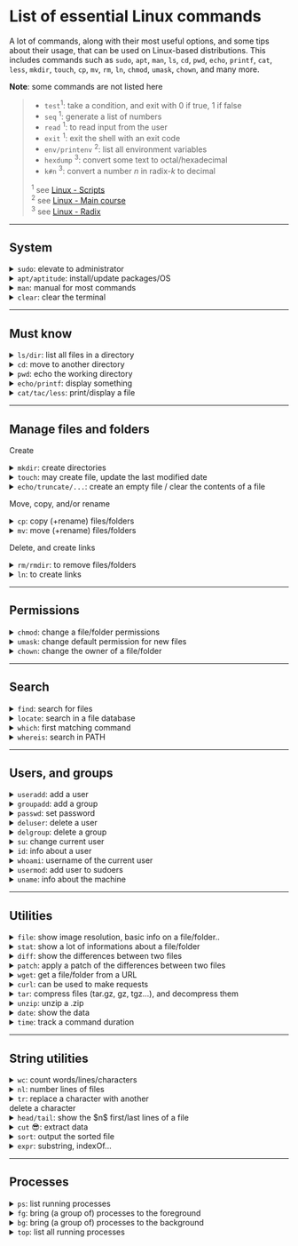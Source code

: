 # List of essential Linux commands

A lot of commands, along with their most useful options, and some tips about their usage, that can be used on Linux-based distributions. This includes commands such as `sudo`, `apt`, `man`, `ls`, `cd`, `pwd`, `echo`, `printf`, `cat`, `less`, `mkdir`, `touch`, `cp`, `mv`, `rm`, `ln`, `chmod`, `umask`, `chown`, and many more.

**Note**: some commands are not listed here

<blockquote>
<div class="row row-cols-md-2"><div>

* `test`<sup>1</sup>: take a condition, and exit with 0 if true, 1 if false
* `seq` <sup>1</sup>: generate a list of numbers
* `read` <sup>1</sup>: to read input from the user
* `exit` <sup>1</sup>: exit the shell with an exit code
* `env/printenv` <sup>2</sup>: list all environment variables
* `hexdump` <sup>3</sup>: convert some text to octal/hexadecimal
* `k#n` <sup>3</sup>: convert a number $n$ in radix-$k$ to decimal
</div><div class="small">

<sup>1</sup> see [Linux - Scripts](../scripts/index.md)<br>
<sup>2</sup> see [Linux - Main course](../knowledge/index.md) <br>
<sup>3</sup> see [Linux - Radix](../radix/index.md)
</div></div>
</blockquote>

<hr class="sl">

## System

<details class="details-e mt-4">
<summary><code>sudo</code>: elevate to administrator</summary>
<div class="row row-cols-md-2"><div>

Execute a command `<command>` as root.

```bash
$ sudo <command>
# ex: ls /
$ sudo ls /
```
</div><div>

Elevate the shell. In an elevated shell, there is no need to add `sudo` before each command.

```bash
$ sudo -s
```
</div></div>
</details>

<details class="details-e">
<summary><code>apt/aptitude</code>: install/update packages/OS</summary>
<div class="row row-cols-md-2"><div>

`apt` is the default package manager on many well-known Linux-based distributions such as Ubuntu/Debian.

```bash
# operations on the package "aptitude"
sudo apt install aptitude
sudo apt update aptitude
sudo apt upgrade aptitude
sudo apt remove aptitude
sudo apt auto-remove
# update OS
sudo apt dist-upgrade
```
</div><div>

When installing packages, you are prompted `Do you want to continue? [Y/n]` (you need to enter `Y`). You can skip this, using `-y`.

```bash
sudo apt install -y aptitude
```

`aptitude`, which needs to be installed, is doing the same as `apt`, but there is a graphical interface included.

```bash
sudo aptitude # press 'q' to quit
sudo aptitude install nano
```
</div></div>
</details>

<div class="row row-cols-md-2"><div>
<details class="details-e">
<summary><code>man</code>: manual for most commands</summary>

**Note**: man may have to be installed.

```bash
$ man man
```

Entries in the manual are split into sections. To access a command in a specific section, simply add the section number before the command.

```bash
$ man 1 man
```
</details>
</div><div>

<details class="details-e">
<summary><code>clear</code>: clear the terminal</summary>

```bash
$ clear
```

You may use the shortcut <kbd>CTRL+L</kbd>.

</details>
</div></div>

<hr class="sr">

## Must know

<details class="details-e mt-4">
<summary><code>ls/dir</code>: list all files in a directory</summary>
<div class="row row-cols-md-2"><div>

**Note**: `dir` is working exactly like `ls`, we are using the shorter one.

List all files in the given directory. If none, work on the current directory. If a file is given, show information about the file.

* `-l` : show a lof of information (l=long)
* `-a`: show hidden files
* `-R`: recursive
* `-p`: add a trailing "/" to repositories

```bash
$ ls
$ ls . # same as "ls"
$ ls folder
$ ls *.txt # show every .txt
```

</div><div>

```bash
$ ls -l file # info on file
$ ls -la folder # info + hidden
```

* `-A`: hide ".", and ".."
* `-s`: show size
* `--format="format"`: use a custom format
* `--hide="pattern"`: hide files matching "pattern"
* `-S`: sort by size
* `-t`: sort by last modified date
* `-u`: sort by last access date
</div></div>
</details>

<div class="row row-cols-md-2"><div>
<details class="details-e">
<summary><code>cd</code>: move to another directory</summary>

```bash
$ cd folder
$ cd ~
$ cd # same as cd ~
```

You may go back to the previous folder because using `cd`

```bash
$ cd -
```
</details>
</div><div>
<details class="details-e">
<summary><code>pwd</code>: echo the working directory</summary>

```bash
$ pwd
/home/listro
```
</details>
</div></div>

<div class="row row-cols-md-2"><div>
<details class="details-e">
<summary><code>echo/printf</code>: display something</summary>

```bash
$ echo Hello, World
$ echo "Hello, World"
```

To remove the newline, use `-n`:

```bash
$ echo -n "Hello, World"
```

You can also use `printf "format" arguments`:

```bash
printf "%s\n" "Hello, World"
```
</details>
</div><div></div>

</div>

<details class="details-e">
<summary><code>cat/tac/less</code>: print/display a file</summary>
<div class="row row-cols-md-2"><div>

`cat` is the most used command to see the content of a file, while `less` is also quite used for big files, as we can scroll up/down.

```bash
$ cat file
$ less file # use up/down, and q
```

But, `cat` is originally a command mean to concatenate files/input, and output the result.

```bash
$ cat f0 f1
f0
f1 Line 1
f1 Line 2
```
</div><div>

The command `tac` is doing the same, but each file is reversed.

```bash
$ cat f0 f1
f0
f1 Line 1
f1 Line 2
$ tac f0 f1
f0
f1 Line 2
f1 Line 1
```

`cat` may be used on some input

```bash
$ cat
$ cat -
$ cat f0 f1 - > ok
```
</div></div>
</details>

<hr class="sl">

## Manage files and folders

Create

<div class="row row-cols-md-2"><div>
<details class="details-e">
<summary><code>mkdir</code>: create directories</summary>

```bash
$ mkdir folder
```

Create every non-existing folder in a path

```bash
$ mkdir -p folder0/folder1/folder2
```
</details>
</div><div>
<details class="details-e">
<summary><code>touch</code>: may create file, update the last modified date</summary>

Create a file if needed, otherwise, update the last modified date. **It is important to note that this command is not clearing the contents of the existing file if any**.

```bash
$ touch a_file
```
</details>
</div></div>

<details class="details-e">
<summary><code>echo/truncate/...</code>: create an empty file / clear the contents of a file</summary>
<div class="row row-cols-md-2"><div>

You can create a file using echo, with a redirection

```bash
$ echo -n "" > file
$ echo -n > file # some are allowing this syntax
```

But, the syntax above may be shortened quite a bit

```bash
# Not working everywhere, but quite well-known
$ > file
# Should work everywhere
$ :> file
```
</div><div>

Another wordy way is using `cp`

```bash
$ cp /dev/null file
```

Or, using `truncate`

```bash
$ truncate -s 0 file
```
</div></div>
</details>

Move, copy, and/or rename

<div class="row row-cols-md-2"><div>
<details class="details-e">
<summary><code>cp</code>: copy (+rename) files/folders</summary>

`cp` is taking a list of folders/files to copy, and a destination

```bash
$ cp toto ./all_toto/
$ cp toto1 toto_2 ./all_toto/
```

To rename something

```bash
$ cp toto toto0
```

To copy a **folder**, along with its content

```bash
$ cp -r all_toto/ all_toto_copy
```
</details>
</div><div>
<details class="details-e">
<summary><code>mv</code>: move (+rename) files/folders</summary>

`mv` is taking a list of folders/files to move, and a destination

```bash
$ mv toto ./all_toto/
$ mv toto1 toto_2 ./all_toto/
```

To rename something

```bash
$ mv toto toto0
```
</details>
</div></div>

Delete, and create links

<div class="row row-cols-md-2"><div>
<details class="details-e">
<summary><code>rm/rmdir</code>: to remove files/folders</summary>

`rm` is taking a list of files to remove.

```bash
$ rm file
$ rm file0 file1
```

`rm` by default is asking you a confirmation.

```bash
$ rm -f file # do not ask (f=force)
$ rm -i file # ask
```

To delete a folder <small>(there is also `rmdir`, but it's garbage 😒)</small>

```bash
$ rm -r folder
$ rm -rf folder # usual f + r
```
</details>
</div><div>
<details class="details-e">
<summary><code>ln</code>: to create links</summary>

To create a symbolic link

```bash
$ ln -s target_of_the_sl dest_of_the_generated_sl
```
</details>
</div></div>

<hr class="sr">

## Permissions

<details class="details-e mt-4">
<summary><code>chmod</code>: change a file/folder permissions</summary>

<div class="row row-cols-md-2"><div>

Use <kbd>+</kbd> to grant perms..

```bash
$ chmod u+x target
$ chmod g+rw target
$ chmod ug+r target
$ chmod g+x,o+rx target
```

If there is nothing before "+", Grant to <kbd>a</kbd> (alias of <kbd>ugo</kbd>)

```bash
$ chmod +x target
$ chmod a+x target # same
$ chmod ugo+x target # same
```
</div><div>

Use <kbd>-</kbd> instead of <kbd>+</kbd> to revoke permissions.

```bash
$ chmod -x target
$ chmod u-x target
$ chmod ug-rw target
```

Grant "perms" using the shortcut number.

```bash
# u=rwx, g=rx, o=x
$ chmod 751 target
# u=rwx, g=, o=
$ chmod 700 target
```

</div></div>
</details>

<div class="row row-cols-md-2"><div>
<details class="details-e">
<summary><code>umask</code>: change default permission for new files</summary>

A call to `umask` return the **missing** permissions with a leading `0`.

```bash
$ umask
0026 # meaning 751 by default
$ umask -s
u=rwx,g=rx,o=r
$ umask 0026
$ umask u=rwx,g=rx,o=r
```

</details>
</div><div>

<details class="details-e">
<summary><code>chown</code>: change the owner of a file/folder</summary>

```bash
$ ls -l toto.txt
-rw-r-xr-x 1 n1 n [...] toto.txt 
$ chown n2 toto.txt
-rw-r-xr-x 1 n2 n [...] toto.txt
$ chown n2:m toto.txt
-rw-r-xr-x 1 n2 m [...] toto.txt
```

You may use `-R` (recursive), and `-h` (do not deference symbolic links).
</details>
</div></div>

<hr class="sl">

## Search

<details class="details-e mt-4">
<summary><code>find</code>: search for files</summary>
<div class="row row-cols-md-2"><div>

The starting point is `find folder`, which explores recursively, and lists every file inside `folder`. You may

* Apply filters
  * `-type`: f=files only, d=folders only 
  * `-empty`: empty only
  * `-name "pattern"`: files' names matching "pattern"
* Execute an action on each result
  * `-exec ... \;`: `{}` is the current file on which you may perform an action. `...` is some placeholder for your code that will use `{}`.
  * `-execdir ... {} \;`: same as `-exec`, but each command is executed in the folder of `{}`, and not in the folder where the `find` was executed.
* Use other options
  * `-quit`: exit when one result is found
  * `-printf`: change output
  * `-mindepth value`: minimum depth (default=0)
  * `-maxdepth value`: maximum depth (depth=none)

<details class="details-e">
<summary>Not frequently used options</summary>

* `-mtime n`: changed in the last `n*24` hours
* `-amin n`: accessed in the last `n` minutes
* `-cmin n`: not changed in the last `n` minutes
* `-newer file`: modified after `file`
* `-size vu`: `v` is the value, `u` is the unit (ex: `4b` for 4 bytes)
* `-perms 0744`: files matching the given perms
</details>
</div><div>

Find every file named "ocaml" <small>(see the latest example to fix "errors")</small>

```bash
$ find / -name "ocaml" -type f
```

Find every folder called `bin` <small>(see the latest example to fix "errors")</small>

```bash
$ find / -name "bin" -type d
```

Execute the command `file` on every file called `hello_world` in the current directory.

```bash
$ find . -name "hello_world" -type f -maxdepth 1 -exec file '{}' \;
```

Get rid of errors when using find as find is trying to read directories without having sufficient permissions.

```bash
$ find / -name "bin" 2> /dev/null
```
</div></div>
</details>

<div class="row row-cols-md-3"><div>
<details class="details-e">
<summary><code>locate</code>: search in a file database</summary>

The local database must be updated manually `sudo updatedb`.

```bash
$ locate find
```
</details>
</div><div>

<details class="details-e">
<summary><code>which</code>: first matching command</summary>

```bash
$ which find
/usr/bin/find
```
</details>
</div><div>

<details class="details-e">
<summary><code>whereis</code>: search in PATH</summary>

```bash
$ whereis ls
ls: /bin/ls /usr/share/man/man1/ls.1.gz
```
</details>
</div></div>

<hr class="sr">

## Users, and groups

<div class="row row-cols-md-3 mt-4"><div>
<details class="details-e">
<summary><code>useradd</code>: add a user</summary>

```bash
$ useradd username
# -m = create home
$ useradd username -g usergroup -b custom/path/to/home -m
```
</details>
</div><div>

<details class="details-e">
<summary><code>groupadd</code>: add a group</summary>

```bash
$ groupadd group_name
```
</details>
</div><div>

<details class="details-e">
<summary><code>passwd</code>: set password</summary>

Change the password of the current user.

```bash
$ passwd
```
</details>
</div></div>

<div class="row row-cols-md-3"><div>
<details class="details-e">
<summary><code>deluser</code>: delete a user</summary>

```bash
$ deluser username
```
</details>
</div><div>

<details class="details-e">
<summary><code>delgroup</code>: delete a group</summary>

```bash
$ delgroup group_name
```
</details>
</div><div>

<details class="details-e">
<summary><code>su</code>: change current user</summary>

```bash
$ su root
```
</details>
</div></div>

<div class="row row-cols-md-3"><div>
<details class="details-e">
<summary><code>id</code>: info about a user</summary>

```bash
$ id # current user
$ id username # some user
```
</details>
</div><div>

<details class="details-e">
<summary><code>whoami</code>: username of the current user</summary>

```bash
$ whoami
```
</details>
</div><div>

<details class="details-e">
<summary><code>usermod</code>: add user to sudoers</summary>

```bash
$ sudo usermod -a -G sudo username
```
</details>
</div></div>

<div class="row row-cols-md-3"><div>
<details class="details-e">
<summary><code>uname</code>: info about the machine</summary>

```bash
$ uname # show OS name
$ uname -s # same
$ uname -rv # kernel
$ uname -m # architecture (x64, x86...)
$ uname -a # all
```
</details>
</div></div>

<hr class="sl">

## Utilities

<div class="row row-cols-md-2 mt-4"><div>
<details class="details-e">
<summary><code>file</code>: show image resolution, basic info on a file/folder..</summary>

```bash
$ file folder
folder: directory
$ file image.jpg
image.jpg: JPEG image data, JFIF standard 1.01, resolution (DPI), density 72x72, segment length 16, comment: "CREATOR: gd-jpeg v1.0 (using IJG JPEG v90), quality = 90", baseline, precision 8, 1080x1350, components 3
```
</details>
</div><div>
<details class="details-e">
<summary><code>stat</code>: show a lot of informations about a file/folder</summary>

```bash
$ stat folder
$ stat file
$ stat toto -c "Size: %s -- Name: %n -- Perms: %a / %A -- type: %F"
Size: 4096 -- Name: toto -- Perms: 755 / drwxr-xr-x -- type: directory
```
</details>
</div></div>


<div class="row row-cols-md-2"><div>
<details class="details-e">
<summary><code>diff</code>: show the differences between two files</summary>

```bash
$ diff f0 f1 -q
Files f0 and f1 differ
$ diff f0 f1
# one-bellow-the-other diff
$ diff f0 f1 -y
# side-by-side diff
```
</details>
</div><div>
<details class="details-e">
<summary><code>patch</code>: apply a patch of the differences between two files</summary>

Generate a patch

```bash
$ diff f0 f1 -u
# ...
$ diff f0 f1 -u > f0.patch 
```

Then, you can use `patch` to apply the differences with `f1` to `f0`.

```bash
$ patch < f0.patch
```

</details>
</div></div>

<div class="row row-cols-md-2"><div>
<details class="details-e">
<summary><code>wget</code>: get a file/folder from a URL</summary>

```bash
$ wget https://path/to/file
$ wget -d https://path/to/folder/
```
</details>
</div><div>
<details class="details-e">
<summary><code>curl</code>: can be used to make requests</summary>

**Note**: you may have to install it.

* GET

```bash
$ curl https://example.com
$ curl --request GET https://example.com
$ curl -X GET https://example.com
```

* Request headers

```bash
$ curl -I https://example.com
```
</details>
</div></div>

<details class="details-e">
<summary><code>tar</code>: compress files (tar.gz, gz, tgz...), and decompress them</summary>
<div class="row row-cols-md-2"><div>

Compress <small>(`c`=create, `v`=verbose, `z`=compress, `f`=archive name)</small>

```bash
$ tar -cvzf archive_name.tar.gz file0 file1 # ...
```
</div><div>

Decompress <small>(`x`=decompress, `v`=verbose, `f`=archive name)</small>

```bash
$ tar -xvf archive_name.tar.gz
```
</div></div>
</details>

<div class="row row-cols-md-3"><div>
<details class="details-e">
<summary><code>unzip</code>: unzip a .zip</summary>

```bash
$ unzip toto.zip
```
</details>
</div><div>
<details class="details-e">
<summary><code>date</code>: show the data</summary>

```bash
$ date
Mon 12 Oct 2020 08:32:11 PM EDT
```
</details>
</div><div>
<details class="details-e">
<summary><code>time</code>: track a command duration</summary>

```bash
$ time sleep 5
real    0m5.002s
user    0m0.001s
sys     0m0.000s
```
</details>
</div></div>

<hr class="sr">

## String utilities

<div class="row row-cols-md-3"><div>
<details class="details-e">
<summary><code>wc</code>: count words/lines/characters</summary>

Use `-l` for lines, `-w` for words, and `-c` for characters.

```bash
$ cat file.txt | wc -l
7560 # lines
$ wc -w
Hello
World # <CTRL-D>
2
```
</details>
</div><div>
<details class="details-e">
<summary><code>nl</code>: number lines of files</summary>

Number non-empty lines

```bash
$ nl file
$ nl -bt file
```

Number all lines

```bash
$ nl -ba file
```
</details>
</div><div>
<details class="details-e">
<summary><code>tr</code>: replace a character with another<br>delete a character</summary>

Replace "c" with "n"

```bash
$ cat file | tr 'c' 'n'
```

Can be used to insert new lines

```bash
$ cat file | tr 'c' '\n'
$ stat file -c "Size: %s\nName: %n\nPerms: %a / %A\ntype: %F" | tr '\\n' '\n'
```

Delete a character

```bash
$ cat file | tr -d 'W'
```

</details>
</div></div>

<div class="row row-cols-md-2"><div>
<details class="details-e">
<summary><code>head/tail</code>: show the $n$ first/last lines of a file</summary>

Both a working the same, `head` is for the first lines, `tail` is for the last lines, so I will only introduce one.

```bash
# first 10 lines
$ head f
# first 5 lines
$ head f -n 5
$ head f -n +5
# all lines, aside the last 3 lines
$ head f -n -5
```
</details>
</div><div>
<details class="details-e">
<summary><code>cut</code> 😎: extract data</summary>

```bash
$ cat /etc/passwd
root:x:0:0:root:/root:/bin/bash
```

In such file, values are separated with `:`. For cut, if you consider `:` as a separator, it looks like this `f1:f2:f3:f4:f5:f6:f7`. These values "f" are called fields, and you can extract them.

```bash
$ cat /etc/passwd | cut -d: -f1
root
$ cat /etc/passwd | cut -d: -f1-3
root:x:0
$ cat /etc/passwd | cut -d: -f1,3
root:0
```
</details>
</div></div>

<div class="row row-cols-md-2"><div>
<details class="details-e">
<summary><code>sort</code>: output the sorted file</summary>

```bash
$ sort
$ sort -d
```

* `-b`: ignore leading blanks
* `-r`: reverse (z to a)

You can define a separator (`:`), and sort only a column.

```bash
$ sort s -t: -k2 # sort by second column
3:a
1:b
2:c
$ sort s -t: -k2.0 # column.nth character
$ sort s -t: -k2.0,2.1 # range
```

</details>
</div><div>
<details class="details-e">
<summary><code>expr</code>: substring, indexOf...</summary>

Extract a string of "3" characters from "Sarah" starting from index "2"

```bash
$ expr substr "Sarah" 2 3
ara
```

Index of ...

```bash
$ expr index "Sarah" S
1
$ expr index "Sarah" w
0
```


</details>
</div></div>

<hr class="sl">

## Processes

<details class="details-e mt-4">
<summary><code>ps</code>: list running processes</summary>
<div class="row row-cols-md-2"><div>

See all processes

```bash
$ ps -e
```

Every process "bash"

```bash
$ ps -C bash
```

List processes by PID (`-s` for SID)

```bash
$ ps -p 12563
$ ps -p 12560,12563
$ ps -p {12590..12600}
```

</div><div>

List processes for a given user (`-g` for a group)

```bash
$ ps -u username
```

List processes by terminal identifier, or a path to the terminal

```bash
$ ps -t pts/0
$ ps -t /dev/pts/0
```

Change the output

```bash
$ ps -j # basic
$ ps -l # long
$ ps -o pid,ppid
$ ps -o pid,ppid,pgid,tpgid,sid
```
</div></div>
</details>

<div class="row row-cols-md-2"><div>
<details class="details-e">
<summary><code>fg</code>: bring (a group of) processes to the foreground</summary>

```bash
$ some_command &
[1] 89
$ fg 1
```

```bash
$ some_command &
[1] 89
$ fg %1
```
</details>
</div><div>
<details class="details-e">
<summary><code>bg</code>: bring (a group of) processes to the background</summary>

```bash
$ bg
```
</details>
</div></div>

<div class="row row-cols-md-2"><div>
<details class="details-e">
<summary><code>top</code>: list all running processes</summary>

```bash
$ top
```
</details>
</div><div>
</div></div>